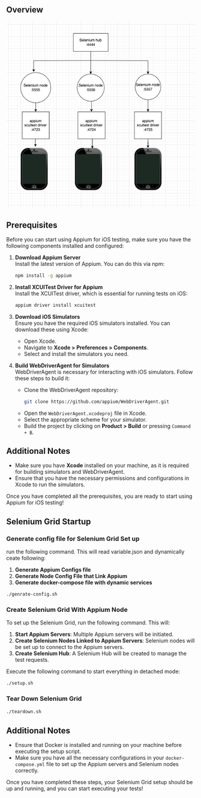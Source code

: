 ## Overview

![image description](./resource/diagram.png)

## Prerequisites

Before you can start using Appium for iOS testing, make sure you have the following components installed and configured:

1. **Download Appium Server**  
   Install the latest version of Appium. You can do this via npm:

   ```bash
   npm install -g appium
   ```

2. **Install XCUITest Driver for Appium**  
   Install the XCUITest driver, which is essential for running tests on iOS:

   ```bash
   appium driver install xcuitest
   ```

3. **Download iOS Simulators**  
   Ensure you have the required iOS simulators installed. You can download these using Xcode:

   - Open Xcode.
   - Navigate to **Xcode > Preferences > Components**.
   - Select and install the simulators you need.

4. **Build WebDriverAgent for Simulators**  
   WebDriverAgent is necessary for interacting with iOS simulators. Follow these steps to build it:
   - Clone the WebDriverAgent repository:
     ```bash
     git clone https://github.com/appium/WebDriverAgent.git
     ```
   - Open the `WebDriverAgent.xcodeproj` file in Xcode.
   - Select the appropriate scheme for your simulator.
   - Build the project by clicking on **Product > Build** or pressing `Command + B`.

## Additional Notes

- Make sure you have **Xcode** installed on your machine, as it is required for building simulators and WebDriverAgent.
- Ensure that you have the necessary permissions and configurations in Xcode to run the simulators.

Once you have completed all the prerequisites, you are ready to start using Appium for iOS testing!

## Selenium Grid Startup

### Generate config file for Selenium Grid Set up

run the following command. This will read variable.json and dynamically ceate following:

1. **Generate Appium Configs file**
2. **Generate Node Config File that Link Appium**
3. **Generate docker-compose file with dynamic services**

```bash
./genrate-config.sh
```

### Create Selenium Grid With Appium Node

To set up the Selenium Grid, run the following command. This will:

1. **Start Appium Servers**: Multiple Appium servers will be initiated.
2. **Create Selenium Nodes Linked to Appium Servers**: Selenium nodes will be set up to connect to the Appium servers.
3. **Create Selenium Hub**: A Selenium Hub will be created to manage the test requests.

Execute the following command to start everything in detached mode:

```bash
./setup.sh
```

### Tear Down Selenium Grid

```bash
./teardown.sh
```

## Additional Notes

- Ensure that Docker is installed and running on your machine before executing the setup script.
- Make sure you have all the necessary configurations in your `docker-compose.yml` file to set up the Appium servers and Selenium nodes correctly.

Once you have completed these steps, your Selenium Grid setup should be up and running, and you can start executing your tests!
